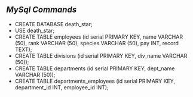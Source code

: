 ## _MySql Commands_

* CREATE DATABASE death_star;
* USE death_star;
* CREATE TABLE employees (id serial PRIMARY KEY, name VARCHAR (50), rank VARCHAR (50), species VARCHAR (50), pay INT, record TEXT);
* CREATE TABLE divisions (id serial PRIMARY KEY, div_name VARCHAR (50));
* CREATE TABLE departments (id serial PRIMARY KEY, dept_name VARCHAR (50));
* CREATE TABLE departments_employees (id serial PRIMARY KEY, department_id INT, employee_id INT);
